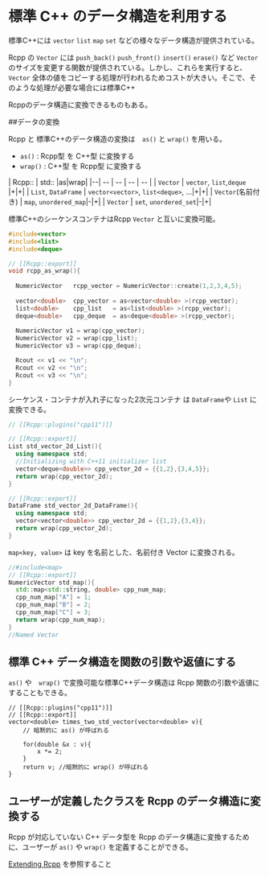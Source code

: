 # 標準 C++ のデータ構造を利用する

標準C++には `vector` `list` `map` `set` などの様々なデータ構造が提供されている。



Rcpp の `Vector` には `push_back()` `push_front()` `insert()` `erase()` など `Vector` のサイズを変更する関数が提供されている。しかし、これらを実行すると、`Vector` 全体の値をコピーする処理が行われるためコストが大きい。そこで、そのような処理が必要な場合には標準C++


Rcppのデータ構造に変換できるものもある。


##データの変換

Rcpp と 標準C++のデータ構造の変換は　`as()` と `wrap()` を用いる。


* `as()` : Rcpp型 を C++型 に変換する
* `wrap()` : C++型 を Rcpp型 に変換する

| Rcpp:: | std:: |as|wrap|
|--| -- | -- | -- | -- |
| `Vector` | `vector`, `list`,`deque`  |+|+|
| `List`, `DataFrame` | `vector<vector>`, `list<deque>`, ...|+|+|
|  `Vector`(名前付き) | `map`, `unordered_map`|-|+|
| `Vector` | `set`, `unordered_set`|-|+|

標準C++のシーケンスコンテナはRcpp `Vector` と互いに変換可能。

```cpp
#include<vector>
#include<list>
#include<deque>

// [[Rcpp::export]]
void rcpp_as_wrap(){
  
  NumericVector   rcpp_vector = NumericVector::create(1,2,3,4,5);
  
  vector<double>  cpp_vector = as<vector<double> >(rcpp_vector);
  list<double>    cpp_list   = as<list<double> >(rcpp_vector);
  deque<double>   cpp_deque  = as<deque<double> >(rcpp_vector);
  
  NumericVector v1 = wrap(cpp_vector);
  NumericVector v2 = wrap(cpp_list);
  NumericVector v3 = wrap(cpp_deque);

  Rcout << v1 << "\n";
  Rcout << v2 << "\n";
  Rcout << v3 << "\n";
}

```


シーケンス・コンテナが入れ子になった2次元コンテナ は `DataFrame`や `List` に変換できる。

```cpp
// [[Rcpp::plugins("cpp11")]]

// [[Rcpp::export]]
List std_vector_2d_List(){
  using namespace std;
  //Initializing with C++11 initializer list
  vector<deque<double>> cpp_vector_2d = {{1,2},{3,4,5}};
  return wrap(cpp_vector_2d);
}

// [[Rcpp::export]]
DataFrame std_vector_2d_DataFrame(){
  using namespace std;
  vector<vector<double>> cpp_vector_2d = {{1,2},{3,4}};
  return wrap(cpp_vector_2d);
}
```

`map<key, value>` は key を名前とした、名前付き Vector に変換される。

```cpp
//#include<map>
// [[Rcpp::export]]
NumericVector std_map(){
  std::map<std::string, double> cpp_num_map;
  cpp_num_map["A"] = 1;
  cpp_num_map["B"] = 2;
  cpp_num_map["C"] = 3;
  return wrap(cpp_num_map);
}
//Named Vector

```

## 標準 C++ データ構造を関数の引数や返値にする

`as()` や　`wrap()` で変換可能な標準C++データ構造は Rcpp 関数の引数や返値にすることもできる。

```
// [[Rcpp::plugins("cpp11")]]
// [[Rcpp::export]]
vector<double> times_two_std_vector(vector<double> v){
    // 暗黙的に as() が呼ばれる
    
    for(double &x : v){
        x *= 2;
    }
    return v; //暗黙的に wrap() が呼ばれる
}

```




## ユーザーが定義したクラスを Rcpp のデータ構造に変換する

Rcpp が対応していない C++ データ型を Rcpp のデータ構造に変換するために、ユーザーが `as()` や `wrap()` を定義することができる。

[Extending Rcpp](http://dirk.eddelbuettel.com/code/rcpp/Rcpp-extending.pdf) を参照すること









